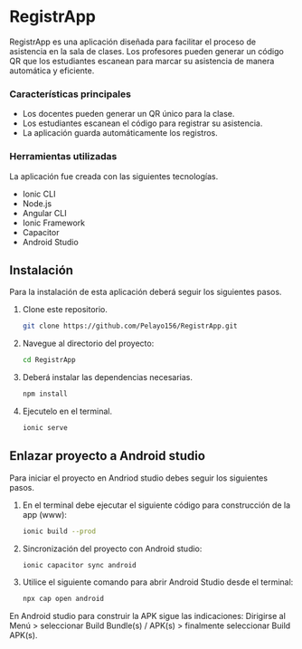 # RegistrApp

RegistrApp es una aplicación diseñada para facilitar el proceso de asistencia en la sala de clases.  Los profesores pueden generar un código QR que los estudiantes escanean para marcar su asistencia de manera automática y eficiente.


### Características principales

- Los docentes pueden generar un QR único para la clase.
- Los estudiantes escanean el código para registrar su asistencia.
- La aplicación guarda automáticamente los registros.

### Herramientas utilizadas
La aplicación fue creada con las siguientes tecnologías.
- Ionic CLI
- Node.js
- Angular CLI
- Ionic Framework
- Capacitor
- Android Studio

## Instalación
Para la instalación de esta aplicación deberá seguir los siguientes pasos. 

1. Clone este repositorio.
   ```bash
   git clone https://github.com/Pelayo156/RegistrApp.git
   ```
2. Navegue al directorio del proyecto:
   ```bash
   cd RegistrApp
   ```
3. Deberá instalar las dependencias necesarias.
   ```bash
   npm install
   ```
4. Ejecutelo en el terminal.
   ```bash
   ionic serve
   ```
## Enlazar proyecto a Android studio
Para iniciar el proyecto en Andriod studio debes seguir los siguientes pasos.
1. En el terminal debe ejecutar el siguiente código para construcción de la app (www):
   ```bash
   ionic build --prod
   ```
2. Sincronización del proyecto con Android studio:
   ```bash
   ionic capacitor sync android
   ```
3. Utilice el siguiente comando para abrir Android Studio desde el terminal:
   ```bash
   npx cap open android
   ```
En Android studio para construir la APK sigue las indicaciones:
Dirigirse al Menú > seleccionar Build Bundle(s) / APK(s) > finalmente seleccionar Build APK(s).
